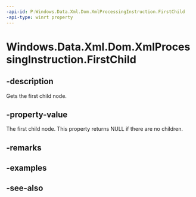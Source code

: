 ----api-id: P:Windows.Data.Xml.Dom.XmlProcessingInstruction.FirstChild
-api-type: winrt property
---<!-- Property syntaxpublic Windows.Data.Xml.Dom.IXmlNode FirstChild { get; }--># Windows.Data.Xml.Dom.XmlProcessingInstruction.FirstChild## -descriptionGets the first child node.## -property-valueThe first child node. This property returns NULL if there are no children.## -remarks## -examples## -see-also